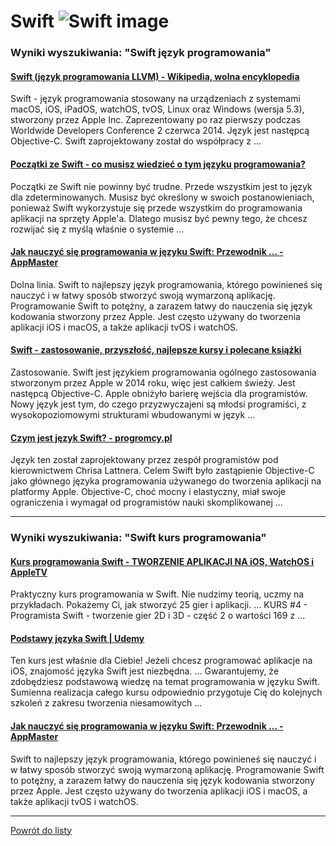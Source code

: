 # Swift ![Swift image](https://www.tiobe.com/wp-content/themes/tiobe/tiobe-index/images/Swift.png)

### Wyniki wyszukiwania: "Swift język programowania" 

#### [Swift (język programowania LLVM) - Wikipedia, wolna encyklopedia](https://pl.wikipedia.org/wiki/Swift_(język_programowania_LLVM)) 

 Swift - język programowania stosowany na urządzeniach z systemami macOS, iOS, iPadOS, watchOS, tvOS, Linux oraz Windows (wersja 5.3), stworzony przez Apple Inc. Zaprezentowany po raz pierwszy podczas Worldwide Developers Conference 2 czerwca 2014. Język jest następcą Objective-C. Swift zaprojektowany został do współpracy z ...




#### [Początki ze Swift - co musisz wiedzieć o tym języku programowania?](https://android.com.pl/programowanie/382514-poczatki-ze-swift-co-musisz-wiedziec-o-tym-jezyku-programowania/) 

 Początki ze Swift nie powinny być trudne. Przede wszystkim jest to język dla zdeterminowanych. Musisz być określony w swoich postanowieniach, ponieważ Swift wykorzystuje się przede wszystkim do programowania aplikacji na sprzęty Apple'a. Dlatego musisz być pewny tego, że chcesz rozwijać się z myślą właśnie o systemie ...




#### [Jak nauczyć się programowania w języku Swift: Przewodnik ... - AppMaster](https://appmaster.io/pl/blog/naucz-sie-swifta-krok-po-kroku) 

 Dolna linia. Swift to najlepszy język programowania, którego powinieneś się nauczyć i w łatwy sposób stworzyć swoją wymarzoną aplikację. Programowanie Swift to potężny, a zarazem łatwy do nauczenia się język kodowania stworzony przez Apple. Jest często używany do tworzenia aplikacji iOS i macOS, a także aplikacji tvOS i watchOS.




#### [Swift - zastosowanie, przyszłość, najlepsze kursy i polecane książki](https://jaki-jezyk-programowania.pl/technologie/swift/) 

 Zastosowanie. Swift jest językiem programowania ogólnego zastosowania stworzonym przez Apple w 2014 roku, więc jest całkiem świeży. Jest następcą Objective-C. Apple obniżyło barierę wejścia dla programistów. Nowy język jest tym, do czego przyzwyczajeni są młodsi programiści, z wysokopoziomowymi strukturami wbudowanymi w język ...




#### [Czym jest język Swift? - progromcy.pl](https://progromcy.pl/czym-jest-jezyk-swift/) 

 Język ten został zaprojektowany przez zespół programistów pod kierownictwem Chrisa Lattnera. Celem Swift było zastąpienie Objective-C jako głównego języka programowania używanego do tworzenia aplikacji na platformy Apple. Objective-C, choć mocny i elastyczny, miał swoje ograniczenia i wymagał od programistów nauki skomplikowanej ...






---

### Wyniki wyszukiwania: "Swift kurs programowania" 

#### [Kurs programowania Swift - TWORZENIE APLIKACJI NA iOS, WatchOS i AppleTV](http://swiftlab.pl/) 

 Praktyczny kurs programowania w Swift. Nie nudzimy teorią, uczmy na przykładach. Pokażemy Ci, jak stworzyć 25 gier i aplikacji. ... KURS #4 - Programista Swift - tworzenie gier 2D i 3D - część 2 o wartości 169 z ...




#### [Podstawy języka Swift | Udemy](https://www.udemy.com/course/podstawy-jezyka-swift/) 

 Ten kurs jest właśnie dla Ciebie! Jeżeli chcesz programować aplikacje na iOS, znajomość języka Swift jest niezbędna. ... Gwarantujemy, że zdobędziesz podstawową wiedzę na temat programowania w języku Swift. Sumienna realizacja całego kursu odpowiednio przygotuje Cię do kolejnych szkoleń z zakresu tworzenia niesamowitych ...




#### [Jak nauczyć się programowania w języku Swift: Przewodnik ... - AppMaster](https://appmaster.io/pl/blog/naucz-sie-swifta-krok-po-kroku) 

 Swift to najlepszy język programowania, którego powinieneś się nauczyć i w łatwy sposób stworzyć swoją wymarzoną aplikację. Programowanie Swift to potężny, a zarazem łatwy do nauczenia się język kodowania stworzony przez Apple. Jest często używany do tworzenia aplikacji iOS i macOS, a także aplikacji tvOS i watchOS.






---

 [Powrót do listy](../top20.md)